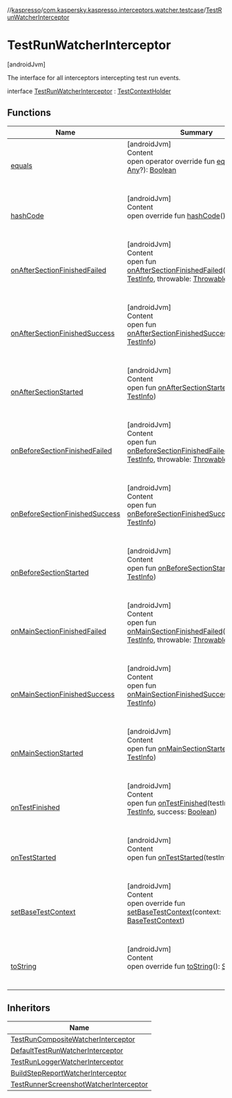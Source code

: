 //[kaspresso](../../index.md)/[com.kaspersky.kaspresso.interceptors.watcher.testcase](../index.md)/[TestRunWatcherInterceptor](index.md)



# TestRunWatcherInterceptor  
 [androidJvm] 

The interface for all interceptors intercepting test run events.

interface [TestRunWatcherInterceptor](index.md) : [TestContextHolder](../-test-context-holder/index.md)   


## Functions  
  
|  Name|  Summary| 
|---|---|
| [equals](https://kotlinlang.org/api/latest/jvm/stdlib/kotlin/-any/equals.html)| [androidJvm]  <br>Content  <br>open operator override fun [equals](https://kotlinlang.org/api/latest/jvm/stdlib/kotlin/-any/equals.html)(other: [Any](https://kotlinlang.org/api/latest/jvm/stdlib/kotlin/-any/index.html)?): [Boolean](https://kotlinlang.org/api/latest/jvm/stdlib/kotlin/-boolean/index.html)  <br><br><br>
| [hashCode](https://kotlinlang.org/api/latest/jvm/stdlib/kotlin/-any/hash-code.html)| [androidJvm]  <br>Content  <br>open override fun [hashCode](https://kotlinlang.org/api/latest/jvm/stdlib/kotlin/-any/hash-code.html)(): [Int](https://kotlinlang.org/api/latest/jvm/stdlib/kotlin/-int/index.html)  <br><br><br>
| [onAfterSectionFinishedFailed](on-after-section-finished-failed.md)| [androidJvm]  <br>Content  <br>open fun [onAfterSectionFinishedFailed](on-after-section-finished-failed.md)(testInfo: [TestInfo](../../com.kaspersky.kaspresso.testcases.models.info/-test-info/index.md), throwable: [Throwable](https://kotlinlang.org/api/latest/jvm/stdlib/kotlin/-throwable/index.html))  <br><br><br>
| [onAfterSectionFinishedSuccess](on-after-section-finished-success.md)| [androidJvm]  <br>Content  <br>open fun [onAfterSectionFinishedSuccess](on-after-section-finished-success.md)(testInfo: [TestInfo](../../com.kaspersky.kaspresso.testcases.models.info/-test-info/index.md))  <br><br><br>
| [onAfterSectionStarted](on-after-section-started.md)| [androidJvm]  <br>Content  <br>open fun [onAfterSectionStarted](on-after-section-started.md)(testInfo: [TestInfo](../../com.kaspersky.kaspresso.testcases.models.info/-test-info/index.md))  <br><br><br>
| [onBeforeSectionFinishedFailed](on-before-section-finished-failed.md)| [androidJvm]  <br>Content  <br>open fun [onBeforeSectionFinishedFailed](on-before-section-finished-failed.md)(testInfo: [TestInfo](../../com.kaspersky.kaspresso.testcases.models.info/-test-info/index.md), throwable: [Throwable](https://kotlinlang.org/api/latest/jvm/stdlib/kotlin/-throwable/index.html))  <br><br><br>
| [onBeforeSectionFinishedSuccess](on-before-section-finished-success.md)| [androidJvm]  <br>Content  <br>open fun [onBeforeSectionFinishedSuccess](on-before-section-finished-success.md)(testInfo: [TestInfo](../../com.kaspersky.kaspresso.testcases.models.info/-test-info/index.md))  <br><br><br>
| [onBeforeSectionStarted](on-before-section-started.md)| [androidJvm]  <br>Content  <br>open fun [onBeforeSectionStarted](on-before-section-started.md)(testInfo: [TestInfo](../../com.kaspersky.kaspresso.testcases.models.info/-test-info/index.md))  <br><br><br>
| [onMainSectionFinishedFailed](on-main-section-finished-failed.md)| [androidJvm]  <br>Content  <br>open fun [onMainSectionFinishedFailed](on-main-section-finished-failed.md)(testInfo: [TestInfo](../../com.kaspersky.kaspresso.testcases.models.info/-test-info/index.md), throwable: [Throwable](https://kotlinlang.org/api/latest/jvm/stdlib/kotlin/-throwable/index.html))  <br><br><br>
| [onMainSectionFinishedSuccess](on-main-section-finished-success.md)| [androidJvm]  <br>Content  <br>open fun [onMainSectionFinishedSuccess](on-main-section-finished-success.md)(testInfo: [TestInfo](../../com.kaspersky.kaspresso.testcases.models.info/-test-info/index.md))  <br><br><br>
| [onMainSectionStarted](on-main-section-started.md)| [androidJvm]  <br>Content  <br>open fun [onMainSectionStarted](on-main-section-started.md)(testInfo: [TestInfo](../../com.kaspersky.kaspresso.testcases.models.info/-test-info/index.md))  <br><br><br>
| [onTestFinished](on-test-finished.md)| [androidJvm]  <br>Content  <br>open fun [onTestFinished](on-test-finished.md)(testInfo: [TestInfo](../../com.kaspersky.kaspresso.testcases.models.info/-test-info/index.md), success: [Boolean](https://kotlinlang.org/api/latest/jvm/stdlib/kotlin/-boolean/index.html))  <br><br><br>
| [onTestStarted](on-test-started.md)| [androidJvm]  <br>Content  <br>open fun [onTestStarted](on-test-started.md)(testInfo: [TestInfo](../../com.kaspersky.kaspresso.testcases.models.info/-test-info/index.md))  <br><br><br>
| [setBaseTestContext](../-test-context-holder/set-base-test-context.md)| [androidJvm]  <br>Content  <br>open override fun [setBaseTestContext](../-test-context-holder/set-base-test-context.md)(context: [BaseTestContext](../../com.kaspersky.kaspresso.testcases.core.testcontext/-base-test-context/index.md))  <br><br><br>
| [toString](https://kotlinlang.org/api/latest/jvm/stdlib/kotlin/-any/to-string.html)| [androidJvm]  <br>Content  <br>open override fun [toString](https://kotlinlang.org/api/latest/jvm/stdlib/kotlin/-any/to-string.html)(): [String](https://kotlinlang.org/api/latest/jvm/stdlib/kotlin/-string/index.html)  <br><br><br>


## Inheritors  
  
|  Name| 
|---|
| [TestRunCompositeWatcherInterceptor](../../com.kaspersky.kaspresso.interceptors.watcher.testcase.impl.composite/-test-run-composite-watcher-interceptor/index.md)
| [DefaultTestRunWatcherInterceptor](../../com.kaspersky.kaspresso.interceptors.watcher.testcase.impl.defaults/-default-test-run-watcher-interceptor/index.md)
| [TestRunLoggerWatcherInterceptor](../../com.kaspersky.kaspresso.interceptors.watcher.testcase.impl.logging/-test-run-logger-watcher-interceptor/index.md)
| [BuildStepReportWatcherInterceptor](../../com.kaspersky.kaspresso.interceptors.watcher.testcase.impl.report/-build-step-report-watcher-interceptor/index.md)
| [TestRunnerScreenshotWatcherInterceptor](../../com.kaspersky.kaspresso.interceptors.watcher.testcase.impl.screenshot/-test-runner-screenshot-watcher-interceptor/index.md)

